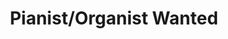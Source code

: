 ---
title: Pianist/Organist Wanted
slug: eldwick church organist
image: helps1.jpg
order: 10
external_link: https://www.eldwickchurch.org.uk/
short-description: "Eldwick Church is looking for someone to play piano for hymns
  on Sunday mornings. \n"
description: |
  <strong>Eldwick Church</strong> is looking for someone to play piano for hymns on Sunday mornings.

  They hope to have a few players who could be available on a rota basis,
  covering Sundays between them. The role would involve accompanying the choir during their rehearsal from 9:30 (not every week), and then playing during the service from 10:30 to around 11:20am.

  The instrument itself is a digital piano, it does have a few organ stops (which can be used if the player wishes but are not necessary) and otherwise it is a digital piano with two normal piano pedals.

  They may also be able to provide a DBS-checked driver to pick up the accompanist and take them home again afterwards, if needs be.
permalink: "/help/eldwick_church_organist.html"
layout: help_page
---